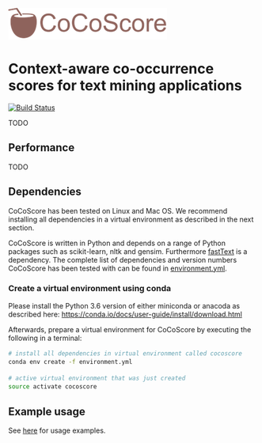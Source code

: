 
![CoCoScore-text-small.png](doc/logos/CoCoScore-text-small.png) 

# Context-aware co-occurrence scores for text mining applications

[![Build Status](https://travis-ci.org/JungeAlexander/cocoscore.svg?branch=master)](https://travis-ci.org/JungeAlexander/cocoscore)
 

TODO 

## Performance

TODO

## Dependencies

CoCoScore has been tested on Linux and Mac OS.
We recommend installing all dependencies in a virtual environment as described in the next section.

CoCoScore is written in Python and depends on a range of Python packages such as scikit-learn, nltk and gensim.
Furthermore [fastText](https://github.com/facebookresearch/fastText) is a dependency.
The complete list of dependencies and version numbers CoCoScore has been tested with can be found in [environment.yml](environment.yml).

### Create a virtual environment using conda

Please install the Python 3.6 version of either miniconda or anacoda as described here:
https://conda.io/docs/user-guide/install/download.html

Afterwards, prepare a virtual environment for CoCoScore by executing the following in a terminal:

```bash
# install all dependencies in virtual environment called cocoscore
conda env create -f environment.yml

# active virtual environment that was just created
source activate cocoscore
```

## Example usage

See [here](doc/example/example.md) for usage examples. 
